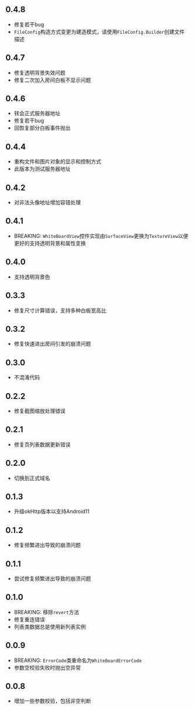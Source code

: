## 0.4.8

* 修复若干bug
* `FileConfig`构造方式变更为建造模式，请使用`FileConfig.Builder`创建文件描述

## 0.4.7

* 修复透明背景失效问题
* 修复二次加入房间白板不显示问题

## 0.4.6

* 转会正式服务器地址
* 修复若干bug
* 回恢复部分白板事件抛出

## 0.4.4

* 重构文件和图片对象的显示和控制方式
* 此版本为测试服务器地址

## 0.4.2

* 对非法头像地址增加容错处理

## 0.4.1

* BREAKING: `WhiteBoardView`控件实现由`SurfaceView`更换为`TextureView`以便更好的支持透明背景和属性变换

## 0.4.0

* 支持透明背景色

## 0.3.3

* 修复尺寸计算错误，支持多种白板宽高比

## 0.3.2

* 修复快速进出房间引发的崩溃问题

## 0.3.0

* 不混淆代码

## 0.2.2

* 修复截图缩放处理错误

## 0.2.1

* 修复页列表数据更新错误

## 0.2.0

* 切换到正式域名

## 0.1.3

* 升级okHttp版本以支持Android11

## 0.1.2

* 修复频繁进出导致的崩溃问题

## 0.1.1

* 尝试修复频繁进出导致的崩溃问题

## 0.1.0

* BREAKING: 移除`revert`方法
* 修复重连错误
* 列表类数据总是使用新列表实例

## 0.0.9

* BREAKING: `ErrorCode`类重命名为`WhiteBoardErrorCode`
* 参数空校验失败时抛出空异常

## 0.0.8

* 增加一些参数校验，包括非空判断
